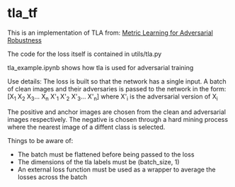 # tla_tf



This is an implementation of TLA from:
    [Metric Learning for Adversarial Robustness](https://arxiv.org/pdf/1909.00900.pdf)

The code for the loss itself is contained in utils/tla.py

tla_example.ipynb shows how tla is used for adversarial training

Use details:
The loss is built so that the network has a single input. A batch of clean images and their adversaries is passed to the network in the form:
    [X<sub>1</sub>  X<sub>2</sub>  X<sub>3</sub>...  X<sub>n</sub>  X'<sub>1</sub> X'<sub>2</sub> X'<sub>3</sub>... X'<sub>n</sub>] where X'<sub>i</sub> is the adversarial version of X<sub>i</sub>

The positive and anchor images are chosen from the clean and adversarial images respectively. The negative is chosen through a hard mining process where the nearest image of a diffent class is selected.

Things to be aware of:
- The batch must be flattened before being passed to the loss
- The dimensions of the tla labels must be (batch_size, 1)
- An external loss function must be used as a wrapper to average the losses across the batch
